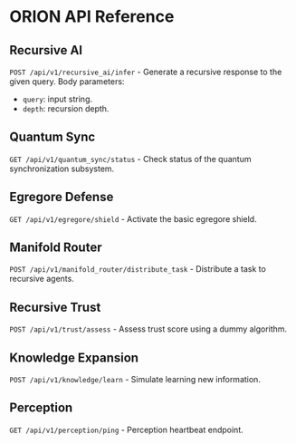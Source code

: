 # ORION API Reference

## Recursive AI
`POST /api/v1/recursive_ai/infer` - Generate a recursive response to the given query. Body parameters:
- `query`: input string.
- `depth`: recursion depth.

## Quantum Sync
`GET /api/v1/quantum_sync/status` - Check status of the quantum synchronization subsystem.

## Egregore Defense
`GET /api/v1/egregore/shield` - Activate the basic egregore shield.

## Manifold Router
`POST /api/v1/manifold_router/distribute_task` - Distribute a task to recursive agents.

## Recursive Trust
`POST /api/v1/trust/assess` - Assess trust score using a dummy algorithm.

## Knowledge Expansion
`POST /api/v1/knowledge/learn` - Simulate learning new information.

## Perception
`GET /api/v1/perception/ping` - Perception heartbeat endpoint.
